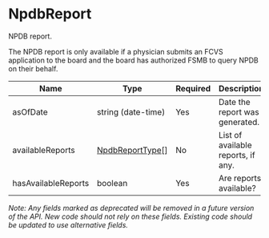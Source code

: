 # NpdbReport

NPDB report.

The NPDB report is only available if a physician submits an FCVS application to the board and the board has authorized FSMB to query NPDB on their behalf.

| Name | Type | Required | Description |
| - | - | - | - |
| asOfDate | string (date-time) | Yes | Date the report was generated. |
| availableReports | [NpdbReportType[]](npdb-report-type.md) | No | List of available reports, if any. |
| hasAvailableReports | boolean | Yes | Are reports available? |

*Note: Any fields marked as deprecated will be removed in a future version of the API. New code should not rely on these fields. Existing code should be updated to use alternative fields.*
